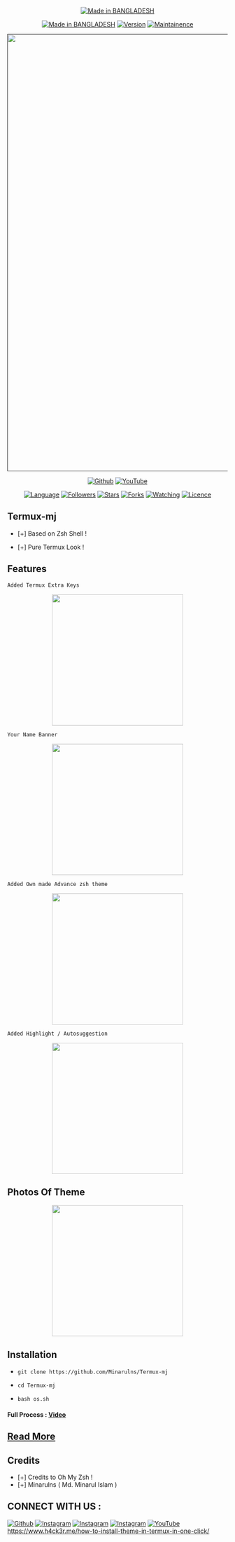 <p align="center">
<a href="https://Minarulns.github.io/"><img title="Made in BANGLADESH" src="https://img.shields.io/badge/MADE%20IN-BANGLADESH-SCRIPT?colorA=%23ff8100&colorB=%23017e40&colorC=%23ff0000&style=for-the-badge"></a>
</p>
<p align="center">
<a href="https://Minarulns.github.io/"><img title="Made in BANGLADESH" src="https://img.shields.io/badge/Tool-TermuxMj-green.svg?style=flat-square"></a>
<a href="https://Minarulns.github.io/"><img title="Version" src="https://img.shields.io/badge/Version-1.0-green.svg?style=flat-square"></a>
<a href="https://Minarulns.github.io/"><img title="Maintainence" src="https://img.shields.io/badge/Maintained%3F-yes-green.svg?style=flat-square"></a>
</p>
<p align="center">
 <a href=""><img src="https://github.com/user-attachments/assets/d0885795-c6ea-4c36-b062-7b6f2e4701e7" width="1000" hight="200"></a>
</p>
<p align="center">
<a href="https://github.com/Minarulns"><img title="Github" src="https://img.shields.io/badge/Minarulns-MINARUL-brightgreen?style=for-the-badge&logo=github"></a>
<a href="https://youtu.be/minarulns"><img title="YouTube" src="https://img.shields.io/badge/YouTube-minarulns-red?style=for-the-badge&logo=Youtube"></a>
</p>
<p align="center">
<a href="https://github.com/Minarulns"><img title="Language" src="https://img.shields.io/badge/Made%20with-Bash-1f425f.svg?v=103&style=flat-square"></a>
<a href="https://github.com/Minarulns"><img title="Followers" src="https://img.shields.io/github/followers/Minarulns?color=blue&style=flat-square"></a>
<a href="https://github.com/Minarulns"><img title="Stars" src="https://img.shields.io/github/stars/Minarulns/Termux-mj?color=red&style=flat-square"></a>
<a href="https://github.com/Minarulns"><img title="Forks" src="https://img.shields.io/github/forks/Minarulns/Termux-mj?color=red&style=flat-square"></a>
<a href="https://github.com/Minarulns"><img title="Watching" src="https://img.shields.io/github/watchers/Minarulns/Termux-mj?label=Watchers&color=blue&style=flat-square"></a>
<a href="https://github.com/Minarulns"><img title="Licence" src="https://img.shields.io/badge/License-GNU-blue.svg?style=flat-square"></a>
</p>

## Termux-mj

* [+] Based on Zsh Shell !

* [+] Pure Termux Look !


## Features

`Added Termux Extra Keys`

<p align="center">
  <img src="https://github.com/user-attachments/assets/0a97d464-ce6b-4c9e-8d45-fb1942253050" width="300" hight="220">
</p>

`Your Name Banner`

<p align="center">
  <img src="https://github.com/user-attachments/assets/1b170a37-857a-49e1-af1e-5d6e1ff14b6a" width="300" hight="220">
</p>

`Added Own made Advance zsh theme`
<p align="center">
  <img src="https://github.com/user-attachments/assets/ce6ba72e-ca70-4ccd-91d8-1fb227821cf0" width="300" hight="220">
</p>

`Added Highlight / Autosuggestion`

<p align="center">
  <img src="https://github.com/user-attachments/assets/db8c5d9c-9532-467b-bdf0-d4aaca6e81e1" width="300" hight="220">
</p>

## Photos Of Theme




<p align="center">
  <img src="https://github.com/user-attachments/assets/4dca1e15-832b-480b-af07-77d8c1998db2" width="300" hight="220">
</p>

## Installation



* `git clone https://github.com/Minarulns/Termux-mj`

* `cd Termux-mj`

* `bash os.sh`

#### Full Process : [Video](https://youtu.be/minarulns) 

## [Read More](https://www.h4ck3r.me/how-to-install-theme-in-termux-in-one-click/) 

## Credits

* [+] Credits to Oh My Zsh !
* [+] Minarulns ( Md. Minarul Islam )

## CONNECT WITH US :
<a href="https://github.com/Minarulns"><img title="Github" src="https://img.shields.io/badge/Minarulns-Minarul-brightgreen?style=for-the-badge&logo=github"></a>
[![Instagram](https://img.shields.io/badge/INSTAGRAM-FOLLOW-red?style=for-the-badge&logo=instagram)](https://www.instagram.com/minarulns)
[![Instagram](https://img.shields.io/badge/WEBSITE-VISIT-yellow?style=for-the-badge&logo=blogger)](https://www.minarul.rg.gd)
[![Instagram](https://img.shields.io/badge/TELEGRAM-CHANNEL-red?style=for-the-badge&logo=telegram)](https://t.me/help_zone_ns)
<a href="https://youtube.com/minarulns"><img title="YouTube" src="https://img.shields.io/badge/YouTube-Minarulns-red?style=for-the-badge&logo=Youtube"></a>
https://www.h4ck3r.me/how-to-install-theme-in-termux-in-one-click/
